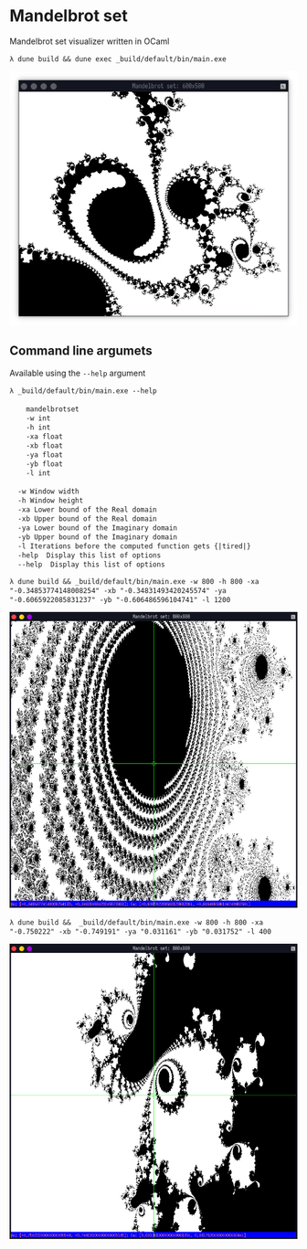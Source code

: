 # Mandelbrot set
Mandelbrot set visualizer written in OCaml

```
λ dune build && dune exec _build/default/bin/main.exe
```
![sample](sample.png)


## Command line argumets
Available using the `--help` argument
```
λ _build/default/bin/main.exe --help

    mandelbrotset
    -w int
    -h int
    -xa float
    -xb float
    -ya float
    -yb float
    -l int
   
  -w Window width
  -h Window height
  -xa Lower bound of the Real domain
  -xb Upper bound of the Real domain
  -ya Lower bound of the Imaginary domain
  -yb Upper bound of the Imaginary domain
  -l Iterations before the computed function gets {|tired|}
  -help  Display this list of options
  --help  Display this list of options
```


```
λ dune build && _build/default/bin/main.exe -w 800 -h 800 -xa "-0.34853774148008254" -xb "-0.34831493420245574" -ya "-0.6065922085831237" -yb "-0.606486596104741" -l 1200
```

![-xa "-0.34853774148008254" -xb "-0.34831493420245574" -ya "-0.6065922085831237" -yb "-0.606486596104741" -l 1200](sample2.png)

```
λ dune build &&  _build/default/bin/main.exe -w 800 -h 800 -xa "-0.750222" -xb "-0.749191" -ya "0.031161" -yb "0.031752" -l 400
```

![-xa "-0.750222" -xb "-0.749191" -ya "0.031161" -yb "0.031752" -l 400](sample3.png)
